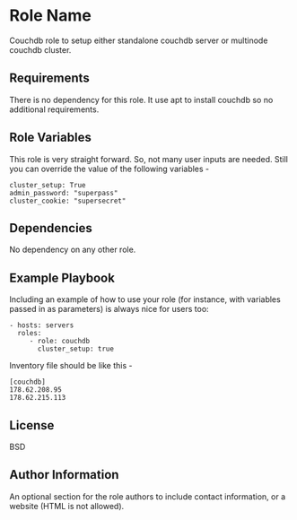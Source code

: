 Role Name
=========

Couchdb role to setup either standalone couchdb server or multinode couchdb cluster.

Requirements
------------

There is no dependency for this role. It use apt to install couchdb so no additional requirements.

Role Variables
--------------

This role is very straight forward. So, not many user inputs are needed. Still you can override the value of the following variables -

	cluster_setup: True
	admin_password: "superpass"
	cluster_cookie: "supersecret"

Dependencies
------------

No dependency on any other role.


Example Playbook
----------------

Including an example of how to use your role (for instance, with variables passed in as parameters) is always nice for users too:

    - hosts: servers
      roles:
         - role: couchdb
           cluster_setup: true


Inventory file should be like this -

	[couchdb]
	178.62.208.95
	178.62.215.113



License
-------

BSD

Author Information
------------------

An optional section for the role authors to include contact information, or a website (HTML is not allowed).
